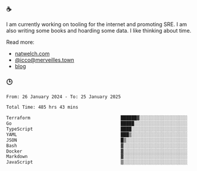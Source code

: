 ### ☕

I am currently working on tooling for the internet and promoting SRE. I am also writing some books and hoarding some data. I like thinking about time. 

Read more:

 - [natwelch.com](https://natwelch.com)
 - [@icco@merveilles.town](https://merveilles.town/@icco)
 - [blog](https://writing.natwelch.com)

### 🕒

<!--START_SECTION:waka-->

```txt
From: 26 January 2024 - To: 25 January 2025

Total Time: 485 hrs 43 mins

Terraform                                  ██████▓░░░░░░░░░░░░░░░░░░   26.83 %
Go                                         █████░░░░░░░░░░░░░░░░░░░░   20.19 %
TypeScript                                 ████░░░░░░░░░░░░░░░░░░░░░   15.58 %
YAML                                       ███▒░░░░░░░░░░░░░░░░░░░░░   13.33 %
JSON                                       █▒░░░░░░░░░░░░░░░░░░░░░░░   04.82 %
Bash                                       ▓░░░░░░░░░░░░░░░░░░░░░░░░   03.00 %
Docker                                     ▓░░░░░░░░░░░░░░░░░░░░░░░░   02.58 %
Markdown                                   ▓░░░░░░░░░░░░░░░░░░░░░░░░   02.26 %
JavaScript                                 ▒░░░░░░░░░░░░░░░░░░░░░░░░   01.98 %
```

<!--END_SECTION:waka-->
